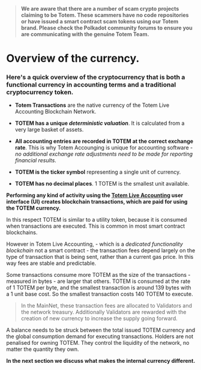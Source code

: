 > **We are aware that there are a number of scam crypto projects claiming to be Totem. These scammers have no code repositories or have issued a smart contract scam tokens using our Totem brand. Please check the Polkadot community forums to ensure you are communicating with the genuine Totem Team.**

# Overview of the currency.

### Here's a quick overview of the cryptocurrency that is both a functional currency in accounting terms and a traditional cryptocurrency token. 

* **Totem Transactions** are the native currency of the Totem Live Accounting Blockchain Network. 

* **TOTEM has a unique _deterministic valuation_**. It is calculated from a very large basket of assets.

* **All accounting entries are recorded in TOTEM at the correct exchange rate**. This is why Totem Accounging is unique for accounting software - _no additional exchange rate adjustments need to be made for reporting financial results_.

* **TOTEM is the ticker symbol** representing a single unit of currency.

* **TOTEM has no decimal places**. 1 TOTEM is the smallest unit available.

**Performing any kind of activity using the [Totem Live Accounting](https://totem.live) user interface (UI) creates blockchain transactions, which are paid for using the TOTEM currency.**

In this respect TOTEM is similar to a utility token, because it is consumed when transactions are executed. This is common in most smart contract blockchains. 

However in Totem Live Accounting, - which is a _dedicated functionality blockchain_ not a smart contract - the transaction fees depend largely on the type of transaction that is being sent, rather than a current gas price. In this way fees are stable and predictable. 

Some transactions consume more TOTEM as the size of the transactions - measured in bytes - are larger that others. TOTEM is consumed at the rate of 1 TOTEM per byte, and the smallest transaction is around 139 bytes with a 1 unit base cost. So the smallest transaction costs 140 TOTEM to execute. 

> In the MainNet, these transaction fees are allocated to Validators and the network treasury. Additionally Validators are rewarded with the creation of new currency to increase the supply going forward.

A balance needs to be struck between the total issued TOTEM currency and the global consumption demand for executing transactions. Holders are not penalised for owning TOTEM. They control the liquidity of the network, no matter the quantity they own.

**In the next section we discuss what makes the internal currency different.**
<!-- **In the next section we discuss token issuance and other economic considerations.** -->

<!-- **The User Interface (aka [Totem Live Accounting UI](https://totem.live)) with which users connect to the Live Accounting Network, is at it's heart the most sophisticated cryptocurrency wallet you have probably ever seen.** -->